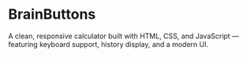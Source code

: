 # BrainButtons
A clean, responsive calculator built with HTML, CSS, and JavaScript — featuring keyboard support, history display, and a modern UI.
